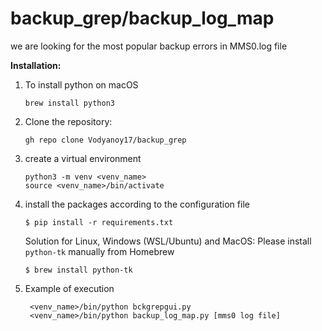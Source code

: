 # backup_grep/backup_log_map

we are looking for the most popular backup errors in MMS0.log file 

**Installation:**

1. To install python on macOS
   ```
   brew install python3
   ```
2. Clone the repository:
   ```
   gh repo clone Vodyanoy17/backup_grep
   ```

3. create a virtual environment
   ```
   python3 -m venv <venv_name>
   source <venv_name>/bin/activate
   ```
4. install the packages according to the configuration file
   ```
   $ pip install -r requirements.txt
   ```
   Solution for Linux, Windows (WSL/Ubuntu) and MacOS: Please install `python-tk` manually from Homebrew
   ```
   $ brew install python-tk
   ````
   
6. Example of execution
   ```
    <venv_name>/bin/python bckgrepgui.py
    <venv_name>/bin/python backup_log_map.py [mms0 log file]
   ```




